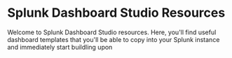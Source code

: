 # Splunk Dashboard Studio Resources

Welcome to Splunk Dashboard Studio resources. Here, you'll find useful dashboard templates that you'll be able to copy into your Splunk instance and immediately start buildling upon
